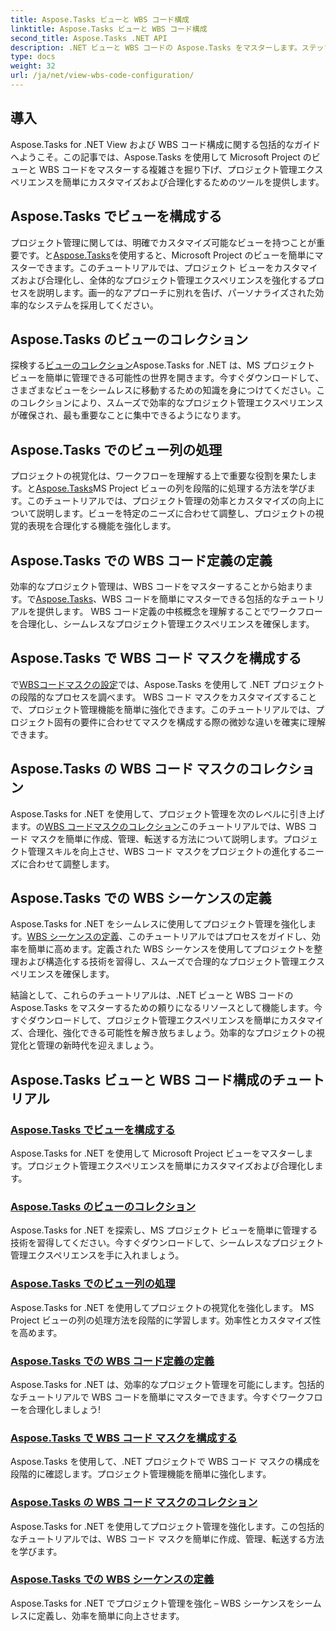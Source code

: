 ```yaml
---
title: Aspose.Tasks ビューと WBS コード構成
linktitle: Aspose.Tasks ビューと WBS コード構成
second_title: Aspose.Tasks .NET API
description: .NET ビューと WBS コードの Aspose.Tasks をマスターします。ステップバイステップのチュートリアルでプロジェクト管理をカスタマイズします。今すぐダウンロードして、プロジェクトをシームレスに視覚化しましょう。
type: docs
weight: 32
url: /ja/net/view-wbs-code-configuration/
---
```


## 導入

Aspose.Tasks for .NET View および WBS コード構成に関する包括的なガイドへようこそ。この記事では、Aspose.Tasks を使用して Microsoft Project のビューと WBS コードをマスターする複雑さを掘り下げ、プロジェクト管理エクスペリエンスを簡単にカスタマイズおよび合理化するためのツールを提供します。

## Aspose.Tasks でビューを構成する

プロジェクト管理に関しては、明確でカスタマイズ可能なビューを持つことが重要です。と[Aspose.Tasks](./configuring-views/)を使用すると、Microsoft Project のビューを簡単にマスターできます。このチュートリアルでは、プロジェクト ビューをカスタマイズおよび合理化し、全体的なプロジェクト管理エクスペリエンスを強化するプロセスを説明します。画一的なアプローチに別れを告げ、パーソナライズされた効率的なシステムを採用してください。

## Aspose.Tasks のビューのコレクション

探検する[ビューのコレクション](./view-collection/)Aspose.Tasks for .NET は、MS プロジェクト ビューを簡単に管理できる可能性の世界を開きます。今すぐダウンロードして、さまざまなビューをシームレスに移動するための知識を身につけてください。このコレクションにより、スムーズで効率的なプロジェクト管理エクスペリエンスが確保され、最も重要なことに集中できるようになります。

## Aspose.Tasks でのビュー列の処理

プロジェクトの視覚化は、ワークフローを理解する上で重要な役割を果たします。と[Aspose.Tasks](./view-columns/)MS Project ビューの列を段階的に処理する方法を学びます。このチュートリアルでは、プロジェクト管理の効率とカスタマイズの向上について説明します。ビューを特定のニーズに合わせて調整し、プロジェクトの視覚的表現を合理化する機能を強化します。

## Aspose.Tasks での WBS コード定義の定義

効率的なプロジェクト管理は、WBS コードをマスターすることから始まります。で[Aspose.Tasks](./wbs-code-definitions/)、WBS コードを簡単にマスターできる包括的なチュートリアルを提供します。 WBS コード定義の中核概念を理解することでワークフローを合理化し、シームレスなプロジェクト管理エクスペリエンスを確保します。

## Aspose.Tasks で WBS コード マスクを構成する

で[WBSコードマスクの設定](./wbs-code-masks/)では、Aspose.Tasks を使用して .NET プロジェクトの段階的なプロセスを調べます。 WBS コード マスクをカスタマイズすることで、プロジェクト管理機能を簡単に強化できます。このチュートリアルでは、プロジェクト固有の要件に合わせてマスクを構成する際の微妙な違いを確実に理解できます。

## Aspose.Tasks の WBS コード マスクのコレクション

Aspose.Tasks for .NET を使用して、プロジェクト管理を次のレベルに引き上げます。の[WBS コードマスクのコレクション](./wbs-code-mask-collection/)このチュートリアルでは、WBS コード マスクを簡単に作成、管理、転送する方法について説明します。プロジェクト管理スキルを向上させ、WBS コード マスクをプロジェクトの進化するニーズに合わせて調整します。

## Aspose.Tasks での WBS シーケンスの定義

Aspose.Tasks for .NET をシームレスに使用してプロジェクト管理を強化します。[WBS シーケンスの定義](./wbs-sequences/)、このチュートリアルではプロセスをガイドし、効率を簡単に高めます。定義された WBS シーケンスを使用してプロジェクトを整理および構造化する技術を習得し、スムーズで合理的なプロジェクト管理エクスペリエンスを確保します。

結論として、これらのチュートリアルは、.NET ビューと WBS コードの Aspose.Tasks をマスターするための頼りになるリソースとして機能します。今すぐダウンロードして、プロジェクト管理エクスペリエンスを簡単にカスタマイズ、合理化、強化できる可能性を解き放ちましょう。効率的なプロジェクトの視覚化と管理の新時代を迎えましょう。
## Aspose.Tasks ビューと WBS コード構成のチュートリアル
### [Aspose.Tasks でビューを構成する](./configuring-views/)
Aspose.Tasks for .NET を使用して Microsoft Project ビューをマスターします。プロジェクト管理エクスペリエンスを簡単にカスタマイズおよび合理化します。
### [Aspose.Tasks のビューのコレクション](./view-collection/)
Aspose.Tasks for .NET を探索し、MS プロジェクト ビューを簡単に管理する技術を習得してください。今すぐダウンロードして、シームレスなプロジェクト管理エクスペリエンスを手に入れましょう。
### [Aspose.Tasks でのビュー列の処理](./view-columns/)
Aspose.Tasks for .NET を使用してプロジェクトの視覚化を強化します。 MS Project ビューの列の処理方法を段階的に学習します。効率性とカスタマイズ性を高めます。
### [Aspose.Tasks での WBS コード定義の定義](./wbs-code-definitions/)
Aspose.Tasks for .NET は、効率的なプロジェクト管理を可能にします。包括的なチュートリアルで WBS コードを簡単にマスターできます。今すぐワークフローを合理化しましょう!
### [Aspose.Tasks で WBS コード マスクを構成する](./wbs-code-masks/)
Aspose.Tasks を使用して、.NET プロジェクトで WBS コード マスクの構成を段階的に確認します。プロジェクト管理機能を簡単に強化します。
### [Aspose.Tasks の WBS コード マスクのコレクション](./wbs-code-mask-collection/)
Aspose.Tasks for .NET を使用してプロジェクト管理を強化します。この包括的なチュートリアルでは、WBS コード マスクを簡単に作成、管理、転送する方法を学びます。
### [Aspose.Tasks での WBS シーケンスの定義](./wbs-sequences/)
Aspose.Tasks for .NET でプロジェクト管理を強化 – WBS シーケンスをシームレスに定義し、効率を簡単に向上させます。